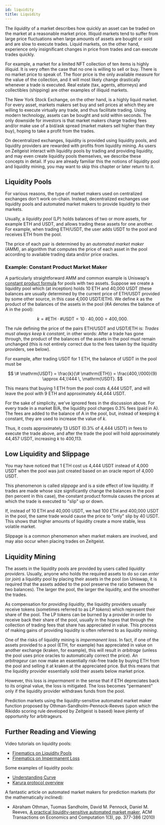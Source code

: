 ```yaml
---
id: liquidity
title: Liquidity
---
```


The _liquidity_ of a market describes how quickly an asset can be traded on the
market at a reasonable market price. Illiquid markets tend to suffer from large
price fluctuations when large amounts of assets are bought or sold and are slow
to execute trades. Liquid markets, on the other hand, experience only
insignificant changes in price from trades and can execute trades quickly.

For example, a market for a limited NFT collection of ten items is highly
illiquid. It is very often the case that no one is willing to sell or buy. There
is no market price to speak of. The floor price is the only available measure
for the value of the collection, and it will most likely change drastically
whenever a trade is executed. Real estate (tax, agents, attorneys) and
collectibles (shipping) are other examples of illiquid markets.

The New York Stock Exchange, on the other hand, is a highly liquid market. For
every asset, markets makers set buy and sell prices at which they are willing to
execute virtually any trade, and thus facilitate trading. Using modern
technology, assets can be bought and sold within seconds. The only downside for
investors is that market makers charge trading fees and/or make use of a bid/ask
spread (market makers sell higher than they buy), hoping to take a profit from
the trades.

On decentralized exchanges, liquidity is provided using liquidity pools, and
liquidity providers are rewarded with profits from liquidity mining. As users on
Zeitgeist interact with liquidity pools by trading and providing liquidity, and
may even create liquidity pools themselves, we describe these concepts in
detail. If you are already familiar this the notions of liquidity pool and
liquidity mining, you may want to skip this chapter or later return to it.

## Liquidity Pools

For various reasons, the type of market makers used on centralized exchanges
don't work on-chain. Instead, decentralized exchanges use liquidity pools and
automated market makers to provide liquidity to their markets.

Usually, a _liquidity pool_ (LP) holds balances of two or more assets, for
example ETH and USDT, and allows trading these assets for one another. For
example, when trading ETH/USDT, the user adds USDT to the pool and receives ETH
from the pool.

The price of each pair is determined by an _automated market maker_ (AMM), an
algorithm that computes the price of each asset in the pool according to
available trading data and/or price oracles.

### Example: Constant Product Market Maker

A particularly straightforward AMM and common example is Uniswap's
[constant product formula](https://docs.uniswap.org/protocol/V2/concepts/protocol-overview/how-uniswap-works)
for pools with two assets. Suppose we create a liquidity pool which (at
inception) holds 10 ETH and 40,000 USDT (these balances are usually determined
by the current price of ETH/USDT provided by some other source, in this case
4,000 USDT/ETH). We define $k$ as the product of the balances of the assets in
the pool ($\#A$ denotes the balance of A in the pool):

$$
k = \#\mathrm{ETH} \cdot \#\mathrm{USDT} = 10 \cdot 40,\!000 = 400,\!000.
$$

The rule defining the price of the pairs ETH/USDT and USDT/ETH is: _Trades must
always keep $k$ constant_, in other words: After a trade has gone through, the
product of the balances of the assets in the pool must remain unchanged (this is
not entirely correct due to the fees taken by the liquidity providers, see
below).

For example, after trading USDT for 1 ETH, the balance of USDT in the pool must
be

$$
\# \mathrm{USDT} = \frac{k}{\# \mathrm{ETH}} = \frac{400,\!000}{9} \approx 44,\!444 \, \mathrm{USDT}.
$$

This means that buying 1 ETH from the pool costs 4,444 USDT, and will leave the
pool with 9 ETH and approximately 44,444 USDT.

For the sake of simplicity, we've ignored fees in the discussion above. For
every trade in a market B/A, the liquidity pool charges 0.3% fees (paid in A).
The fees are added to the balance of A in the pool, but, instead of keeping $k$
constant, they are used to increase the value of $k$.

Thus, it costs approximately 13 USDT (0.3% of 4,444 USDT) in fees to execute the
trade above, and after the trade the pool will hold approximately 44,457 USDT,
increasing $k$ to 400,113.

## Low Liquidity and Slippage

You may have noticed that 1 ETH cost us 4,444 USDT instead of 4,000 USDT when
the pool was just created based on an oracle report of 4,000 USDT.

This phenomenon is called _slippage_ and is a side effect of low liquidity. If
trades are made whose size significantly change the balances in the pool (ten
percent in this case), the constant product formula causes the prices at which
the trade is executed to "slip" up or down.

If, instead of 10 ETH and 40,000 USDT, we had 100 ETH and 400,000 USDT in the
pool, the same trade would cause the price to "only" slip by 40 USDT. This shows
that higher amounts of liquidity create a more stable, less volatile market.

Slippage is a common phenomenon when market makers are involved, and may also
occur when placing trades on Zeitgeist.

## Liquidity Mining

The assets in the liquidity pools are provided by users called _liquidity
providers_. Usually, anyone who holds the required assets to do so can _enter_
(or _join_) a liquidity pool by placing their assets in the pool (on Uniswap, it
is required that the assets added to the pool preserve the ratio between the two
balances). The larger the pool, the larger the liquidity, and the smoother the
trades.

As compensation for _providing liquidity_, the liquidity providers usually
receive tokens (sometimes referred to as _LP tokens_) which represent their
share of the pool. The LP tokens can be burned by a provider in order to receive
back their share of the pool, usually in the hopes that through the collection
of trading fees that share has appreciated in value. This process of making
gains of providing liquidity is often referred to as _liquidity mining_.

One of the risks of liquidity mining is _impermanent loss_. In fact, if one of
the assets provided to a pool (ETH, for example) has appreciated in value on
another exchange (kraken, for example), this will result in _arbitrage_ (unless
the pool uses price oracles to automatically correct the price). An
_arbitrageur_ can now make an essentially risk-free trade by buying ETH from the
pool and selling it at kraken at the appreciated price. But this means that the
liquidity provider essentially sold their assets below market price.

However, this loss is _impermanent_ in the sense that if ETH depreciates back to
its original value, the loss is mitigated. The loss becomes "permanent" only if
the liquidity provider withdraws funds from the pool.

Prediction markets using the liquidity-sensitive automated market maker function
proposed by Othman-Sandholm-Pennock-Reeves (upon which the Rikiddo scoring rule
developed by Zeitgeist is based) leave plenty of opportunity for arbitrageurs.

## Further Reading and Viewing

Video tutorials on liquidity pools:

- [Finematics on Liquidity Pools](https://www.youtube.com/watch?v=cizLhxSKrAc)
- [Finematics on Impermanent Loss](https://www.youtube.com/watch?v=8XJ1MSTEuU0)

Some examples of liquidity pools:

- [Understanding Curve](https://resources.curve.fi/base-features/understanding-curve)
- [Karura protocol overview](https://wiki.acala.network/karura/defi-hub/swap/protocol-overview)

A fantastic article on automated market makers for prediction markets (for the
mathematically inclined):

- Abraham Othman, Tuomas Sandholm, David M. Pennock, Daniel M. Reeves,
  [A practical liquidity-sensitive automated market maker](https://www.researchgate.net/publication/221445031_A_practical_liquidity-sensitive_automated_market_maker),
  ACM Transactions on Economics and Computation 1(3), pp. 377-386 (2010)
